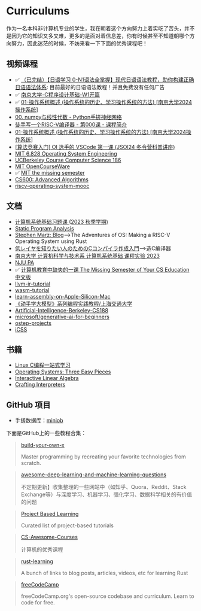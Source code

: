 # Curriculums

作为一名本科非计算机专业的学生，我在朝着这个方向努力上着实吃了苦头，并不是因为它的知识又多又难，更多的是面对着信息差，你有时候甚至不知道朝哪个方向努力，因此迷茫的时候，不妨来看一下下面的优秀课程吧！

## 视频课程

- ✅ [（已完结）【日语学习 0-N1语法全掌握】现代日语语法教程，助你构建正确日语语法体系](https://www.bilibili.com/video/BV1hK4y1S7hz/): 目前最好的日语语法教程！并且免费没有任何广告
- ✅ [南京大学-C程序设计基础-W1开篇](https://www.bilibili.com/video/BV11i4y1a7nS/)
- ✅ [01-操作系统概述 (操作系统的历史、学习操作系统的方法) [南京大学2024操作系统]](https://www.bilibili.com/video/BV1Xm411f7CM/)
- [00. numpy与线性代数 - Python手搓神经网络](https://www.bilibili.com/video/BV1py4y1F7vp/)
- [徒手写一个RISC-V编译器 - 第000课 - 课程简介](https://www.bilibili.com/video/BV1gY4y1E7Ue/)
- [01-操作系统概述 (操作系统的历史、学习操作系统的方法) [南京大学2024操作系统]](https://www.bilibili.com/video/BV1Xm411f7CM/)
- [[算法竞赛入门] OI 选手的 VSCode 第一课 (JSOI24 冬令营科普讲座)](https://www.bilibili.com/video/BV1y2421w7NK/)
- [MIT 6.828 Operating System Engineering](https://pdos.csail.mit.edu/6.828/2018/schedule.html)
- [UCBerkeley Course   Computer Science 186](https://archive.org/details/UCBerkeley_Course_Computer_Science_186)
- [MIT OpenCourseWare](https://ocw.mit.edu/)
- ✅ [MIT the missing semester](https://missing.csail.mit.edu)
- [CS600: Advanced Algorithms](https://github.com/wangshusen/AdvancedAlgorithms?tab=readme-ov-file)
- [riscv-operating-system-mooc](https://github.com/plctlab/riscv-operating-system-mooc)

## 文档

- [计算机系统基础习题课 (2023 秋季学期)](http://www.why.ink:8080/ICS/2023/Main_Page)
- [Static Program Analysis](https://pascal-group.bitbucket.io/teaching.html)
- [Stephen Marz: Blog](https://osblog.stephenmarz.com/)-->The Adventures of OS: Making a RISC-V Operating System using Rust
- [低レイヤを知りたい人のためのCコンパイラ作成入門](https://www.sigbus.info/compilerbook)-->造C编译器
- [南京大学 计算机科学与技术系 计算机系统基础 课程实验 2023](https://nju-projectn.github.io/ics-pa-gitbook/ics2023/index.html)
- [NJU PA](https://nju-projectn.github.io/ics-pa-gitbook/ics2019/)
- ✅ [计算机教育中缺失的一课 The Missing Semester of Your CS Education 中文版](https://missing-semester-cn.github.io/)
- [llvm-ir-tutorial](https://github.com/Evian-Zhang/llvm-ir-tutorial)
- [wasm-tutorial](https://github.com/Evian-Zhang/wasm-tutorial)
- [learn-assembly-on-Apple-Silicon-Mac](https://github.com/Evian-Zhang/learn-assembly-on-Apple-Silicon-Mac)
- [《动手学大模型》系列编程实践教程/上海交通大学](https://github.com/Lordog/dive-into-llms)
- [Artificial-Intelligence-Berkeley-CS188](https://github.com/molson194/Artificial-Intelligence-Berkeley-CS188)
- [microsoft/generative-ai-for-beginners](https://github.com/microsoft/generative-ai-for-beginners)
- [ostep-projects](https://github.com/remzi-arpacidusseau/ostep-projects)
- [iCSS](https://github.com/chokcoco/iCSS)

## 书籍

- [Linux C编程一站式学习](https://akaedu.github.io/book/)
- [Operating Systems: Three Easy Pieces](https://pages.cs.wisc.edu/~remzi/OSTEP/)
- [Interactive Linear Algebra](https://textbooks.math.gatech.edu/ila/overview.html)
- [Crafting Interpreters](https://www.craftinginterpreters.com/a-map-of-the-territory.html)

## GitHub 项目

- 手搓数据库：[miniob](https://github.com/oceanbase/miniob)

下面是GitHub上的一些教程合集：

> [build-your-own-x](https://github.com/codecrafters-io/build-your-own-x)
>
> Master programming by recreating your favorite technologies from scratch.


> [awesome-deep-learning-and-machine-learning-questions](https://github.com/bat67/awesome-deep-learning-and-machine-learning-questions)
>
> 不定期更新】收集整理的一些网站中（如知乎、Quora、Reddit、Stack Exchange等）与深度学习、机器学习、强化学习、数据科学相关的有价值的问题


> [Project Based Learning](https://github.com/practical-tutorials/project-based-learning)
> 
> Curated list of project-based tutorials


> [CS-Awesome-Courses](https://github.com/jackwener/CS-Awesome-Courses)
>
> 计算机的优秀课程


> [rust-learning](https://github.com/ctjhoa/rust-learning)
>
> A bunch of links to blog posts, articles, videos, etc for learning Rust


> [freeCodeCamp](https://github.com/freeCodeCamp/freeCodeCamp)
>
> freeCodeCamp.org's open-source codebase and curriculum. Learn to code for free.


